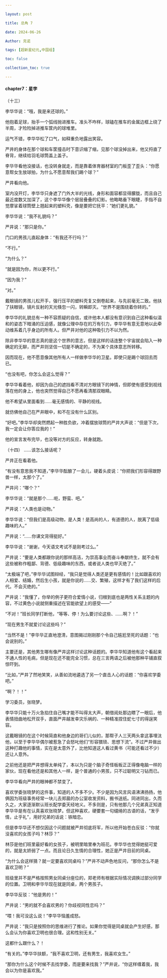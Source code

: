 ```yaml
---

layout: post

title: 总角 7

date: 2024-06-26

Author: 克诺

tags: [超新星纪元,中国组]

toc: false

collection_toc: true

---
```

#### chapter7：星孛

（十三）

李华华说：“哦，我是来还球的。”

他抱着足球，抬手一个弧线抛进推车。准头不咋样，球磕在推车的金属边框上绕了半周，才险险掉进推车筐内的球堆里。

运气不错，李华华松了口气，如释重负地露出笑容。

严井的身体在那个球和车筐撞击时下意识缩了缩，见那个球没掉出来，他又捋直了脊背，继续给羽毛球筒盖上盖子。

李华华看他没接话，也没转身就走，而是靠着体育器材室的门板歪了歪头：“你愿意帮女生放球拍，为什么不愿意帮我们踢个球？”

严井看向他。

室内没开灯，李华华只身遮了门外大半的光线，身形和面容都显得朦胧，而且自己最近度数又加深了，这个李华华像个层层叠叠的幻影。他略略垂下眼睫，手指不自觉摩挲着球筒壁上翘起来的塑料壳，像是要把它抚平：“她们更礼貌。”

李华华说：“我不礼貌吗？”

严井说：“那只是你。”

门口的男孩儿直起身体：“有我还不行吗？”

“不行。”

“为什么？”

“就是因为你，所以更不行。”

“因为我？”

“对。”

戴眼镜的男孩儿松开手，强行压平的塑料壳复又倒卷起来，与先前毫无二致。他扶了扶眼镜，镜片反射的天光倏忽一闪，转瞬即灭。“世界不是围绕着你转的。”

李华华的礼貌总有一种不容质疑的自信，或许他本人都没有意识到自己这种看似温和的姿态下暗涌的压迫感，就像公理中存在的万有引力，李华华有意无意地以此牵动维系着几乎身边的所有人。但严井对他的这种吸引力不以为然。

除非李华华的意志真的是这个世界的意志，但是这样的话连整个宇宙就会陷入一种确定的无聊，而严井则坚信一切是不确定的，不为某个具体意志所转移。

因而现在，他不愿意像其他所有人一样做李华华的卫星。即使只是踢个球回去而已。

“也没有吧，你怎么会这么觉得？”

李华华看着他，却因为自己的遮挡看不清对方眼镜下的神情，但即使有感受到视线落在他的身上，他也突然觉得自己不愿再看清那双眼睛。

他不希望从里面看到……毫无感情的、平静的视线。

就仿佛他自己在严井眼中，和不在没有什么区别。

“好吧。”李华华却突然燃起一种胜负欲，冲着摆放球筒的严井大声说：“但是下次，我一定会让你答应我的！”

他的宣言发布完毕，也没等对方的反应，转身就跑。

（十四）
……该怎么接话呢？

严井正在看着他。

“有没有意思我不知道，”李华华酝酿了一会儿，硬着头皮说：“你把我们形容得跟野兽一样，太那个了。”

严井问：“哪个？”

李华华说：“就是那个……呃，野蛮、吧。”

严井说：“人类也是动物。”

李华华说：“但我们是高级动物，是人类！是高尚的人，有道德的人，脱离了低级趣味的人。”

严井说：“……你课文背得挺好。”

李华华说：“谢谢，今天语文考试不是刚考过么。”

严井说：“要是人类都跟你说的那样高洁，为崇高事业而奋斗奉献终生，就不会有这些被称作粗鄙、背德、低级趣味的东西，或者说人类也早灭绝了。”

“太极端了吧，”李华华试图辩经，“我只是觉得人类还是更有感情的！比如跟喜欢的人相爱、结婚，然后生小孩，就是你说的……交、繁殖，这样才有了我们这样的后代。不会灭绝的。”

严井说：“我懂了，你举的例子更符合爱情小说，归根到底也是两性关系主题的内容，不过黄色小说就侧重描述在官能欲望上的感受——”

“不对！”班长同学打断他，“等等、停！为么要讨论这些、……啊？！”

“现在男生不就爱讨论这些吗？”

“当然不是！”李华华正直地澄清，意图揭过刚刚那个令自己尴尬至死的话题：“也会说别的。”

主要还是，其他男生哪有像严井这样讨论这种话题的。李华华知道他有这个看起来不通人性的毛病，但是现在还不能完全习惯，总在三言两语之后被他那种平铺直叙惊吓到。

“比如，”严井了然地笑笑，从善如流地遴选了另一个直击人心的话题：“你喜欢学委吧。”

“啊？！！”

学习委员，张晓梦。

李华华只能十万火急掐住自己嘴才能不叫得太大声，朝借阅处那边瞟了一眼后，他表情扭曲地松开双手，直面严井越发幸灾乐祸的、一种精准捏住蛇七寸的得逞笑容。

这戴眼镜的在这个时候简直和他身边的哥们儿似的，那帮子人三天两头拿这事埋汰他，以至于李华华偶尔被惹急了会怒叱他们“形容猥琐、思想下流”。不过严井做出这种打趣他的事情，实在是太意外了，比他知道这人看过黄书（可能还看过不少）还让人意外。

之前他还是把严井想得太单纯了，本以为只是个脑子奇怪板板正正得像电脑一样的家伙，现在看他还是和其他人一样，是个普通的小男孩，只不过聪明又刁钻而已。

李华华看向严井的眼神都不禁变了。

喜欢学委张晓梦的这件事，知道的人不多不少。不少是因为风言风语沸沸扬扬，他俩因为班级事务经常一块儿去郑晨的办公室收发资料，搬书送纸。同进同出，久而久之，大家逐渐默认班长配学委天经地义。不多则是，只有他那几个兄弟真正知道李华华是有在认真喜欢张晓梦。但这种喜欢，硬要套一句缱绻的古语的话，“发乎情，止乎礼”，用好兄弟的话说：铁暗恋。

但是李华华还不想仅因这个问题就被严井彻底将军，所以他开始苍白反驳：“你就没喜欢的女孩子吗？林莎？”

林莎是他们班里最好看的女孩子，被明里暗里奉为班花。李华华也觉得她挺可爱的，就是太娇弱了一点。而且论日久生情的合理性，她正是严井目前的同桌。

“为什么会这样猜？就一定要喜欢同桌吗？”严井不动声色地反问，“那你怎么不是喜欢卫明？”

班级里并不是严格按照男女同桌分座位的，郑老师有根据实际情况调换过部分同学的位置。卫明和李华华现在就是同桌，两个男孩子。

李华华反驳：“他是男的！”

严井说：“男的就不会喜欢男的？你歧视同性恋吗？”

“喂！我可没这么说！”李华华恼羞成怒。

严井说：“我只是按照你的思维进行了推论。如果你觉得是同桌就会产生好感，那么会认为你喜欢卫明也很合理。这和性别无关。”

这都什么跟什么？！

“有关的。”李华华扶额，“我不喜欢卫明，还有男生，我喜欢女生。”

“那你为什么这个时候不去找学委，而是要来找我？”严井说，“你这样缠着我，我会以为你是喜欢我。”
